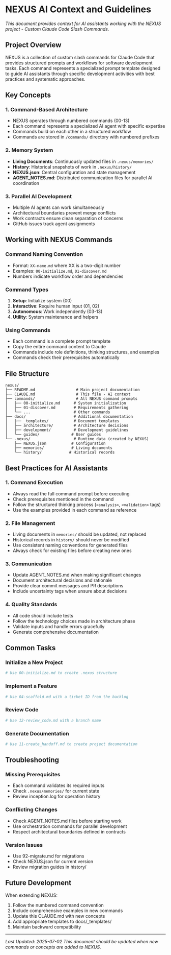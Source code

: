 # NEXUS AI Context and Guidelines

*This document provides context for AI assistants working with the NEXUS project - Custom Claude Code Slash Commands.*

## Project Overview

NEXUS is a collection of custom slash commands for Claude Code that provides structured prompts and workflows for software development tasks. Each command represents a specialized prompt template designed to guide AI assistants through specific development activities with best practices and systematic approaches.

## Key Concepts

### 1. Command-Based Architecture
- NEXUS operates through numbered commands (00-13)
- Each command represents a specialized AI agent with specific expertise
- Commands build on each other in a structured workflow
- Commands are stored in `/commands/` directory with numbered prefixes

### 2. Memory System
- **Living Documents**: Continuously updated files in `.nexus/memories/`
- **History**: Historical snapshots of work in `.nexus/history/`
- **NEXUS.json**: Central configuration and state management
- **AGENT_NOTES.md**: Distributed communication files for parallel AI coordination

### 3. Parallel AI Development
- Multiple AI agents can work simultaneously
- Architectural boundaries prevent merge conflicts
- Work contracts ensure clean separation of concerns
- GitHub issues track agent assignments

## Working with NEXUS Commands

### Command Naming Convention
- Format: `XX-name.md` where XX is a two-digit number
- Examples: `00-initialize.md`, `01-discover.md`
- Numbers indicate workflow order and dependencies

### Command Types
1. **Setup**: Initialize system (00)
2. **Interactive**: Require human input (01, 02)
3. **Autonomous**: Work independently (03-13)
4. **Utility**: System maintenance and helpers

### Using Commands
- Each command is a complete prompt template
- Copy the entire command content to Claude
- Commands include role definitions, thinking structures, and examples
- Commands check their prerequisites automatically

## File Structure

```
nexus/
├── README.md                  # Main project documentation
├── CLAUDE.md                  # This file - AI context
├── commands/                  # All NEXUS command prompts
│   ├── 00-initialize.md      # System initialization
│   ├── 01-discover.md        # Requirements gathering
│   └── ...                   # Other commands
├── docs/                     # Additional documentation
│   ├── _templates/           # Document templates
│   ├── architecture/         # Architecture decisions
│   ├── development/          # Development guidelines
│   └── guides/              # User guides
└── .nexus/                   # Runtime data (created by NEXUS)
    ├── NEXUS.json           # Configuration
    ├── memories/            # Living documents
    └── history/            # Historical records
```

## Best Practices for AI Assistants

### 1. Command Execution
- Always read the full command prompt before executing
- Check prerequisites mentioned in the command
- Follow the structured thinking process (`<analysis>`, `<validation>` tags)
- Use the examples provided in each command as reference

### 2. File Management
- Living documents in `memories/` should be updated, not replaced
- Historical records in `history/` should never be modified
- Use consistent naming conventions for generated files
- Always check for existing files before creating new ones

### 3. Communication
- Update AGENT_NOTES.md when making significant changes
- Document architectural decisions and rationale
- Provide clear commit messages and PR descriptions
- Include uncertainty tags when unsure about decisions

### 4. Quality Standards
- All code should include tests
- Follow the technology choices made in architecture phase
- Validate inputs and handle errors gracefully
- Generate comprehensive documentation

## Common Tasks

### Initialize a New Project
```bash
# Use 00-initialize.md to create .nexus structure
```

### Implement a Feature
```bash
# Use 04-scaffold.md with a ticket ID from the backlog
```

### Review Code
```bash
# Use 12-review_code.md with a branch name
```

### Generate Documentation
```bash
# Use 11-create_handoff.md to create project documentation
```

## Troubleshooting

### Missing Prerequisites
- Each command validates its required inputs
- Check `.nexus/memories/` for current state
- Review inception.log for operation history

### Conflicting Changes
- Check AGENT_NOTES.md files before starting work
- Use orchestration commands for parallel development
- Respect architectural boundaries defined in contracts

### Version Issues
- Use 92-migrate.md for migrations
- Check NEXUS.json for current version
- Review migration guides in history/

## Future Development

When extending NEXUS:
1. Follow the numbered command convention
2. Include comprehensive examples in new commands
3. Update this CLAUDE.md with new concepts
4. Add appropriate templates to docs/_templates/
5. Maintain backward compatibility

---

*Last Updated: 2025-07-02*
*This document should be updated when new commands or concepts are added to NEXUS.*